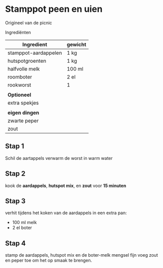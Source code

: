# Stamppot peen en uien

Origineel van de picnic 
 
Ingrediënten

| Ingredient | gewicht |
| ---- | ---- |
| stamppot-aardappelen | 1 kg |
| hutspotgroenten | 1 kg |
| halfvolle melk | 100 ml |
| roomboter | 2 el |
| rookworst | 1 |
|  |  |
| **Optioneel** |  |
| extra spekjes |  |
|  |  |
| **eigen dingen** |  |
| zwarte peper |  |
| zout |  |

## Stap 1
Schil de aartappels
verwarm de worst in warm water

## Stap 2
kook de **aardappels**, **hutspot mix**, en **zout** voor **15 minuten**

## Stap 3
verhit tijdens het koken van de aardappels in een extra pan:
- 100 ml melk
- 2 el boter

## Stap 4
stamp de aardappels, hutspot mix en de boter-melk mengsel fijn
voeg zout en peper toe om het op smaak te brengen.